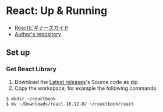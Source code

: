 # React: Up & Running

* [Reactビギナーズガイド](https://www.oreilly.co.jp/books/9784873117881/)
* [Author's repository](https://github.com/stoyan/reactbook)

## Set up
### Get React Library
1. Download the [Latest releases](https://github.com/facebook/react/releases)'s Source code as zip.
2. Copy the workspace, for example the following commands.

```
$ mkdir ~/reactbook
$ mv ~/Downloads/react-16.12.0/ ~/reactbook/react
```
